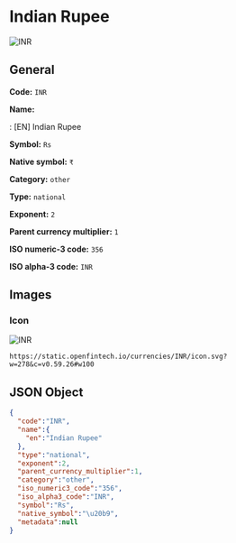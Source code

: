 
# Indian Rupee 
![INR](https://static.openfintech.io/currencies/INR/icon.svg?w=278&c=v0.59.26#w100)  

## General 
 
**Code:** `INR` 
 
**Name:** 
 
:	[EN] Indian Rupee 
 
**Symbol:** `Rs` 
 
**Native symbol:** `₹` 
 
**Category:** `other` 
 
**Type:** `national` 
 
**Exponent:** `2` 
 
**Parent currency multiplier:** `1` 
 
**ISO numeric-3 code:** `356` 
 
**ISO alpha-3 code:** `INR` 
 

## Images 

### Icon 
 
![INR](https://static.openfintech.io/currencies/INR/icon.svg?w=278&c=v0.59.26#w100)  

```
https://static.openfintech.io/currencies/INR/icon.svg?w=278&c=v0.59.26#w100
```  

## JSON Object 

```json
{
  "code":"INR",
  "name":{
    "en":"Indian Rupee"
  },
  "type":"national",
  "exponent":2,
  "parent_currency_multiplier":1,
  "category":"other",
  "iso_numeric3_code":"356",
  "iso_alpha3_code":"INR",
  "symbol":"Rs",
  "native_symbol":"\u20b9",
  "metadata":null
}
```  
